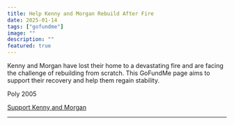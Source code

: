 ```yaml
---
title: Help Kenny and Morgan Rebuild After Fire
date: 2025-01-14
tags: ["gofundme"]
image: ""
description: ""
featured: true
---
```


Kenny and Morgan have lost their home to a devastating fire and are facing the challenge of rebuilding from scratch. This GoFundMe page aims to support their recovery and help them regain stability.

Poly 2005

[Support Kenny and Morgan](https://www.gofundme.com/f/help-kenny-and-morgan-rebuild-after-fire)

---
